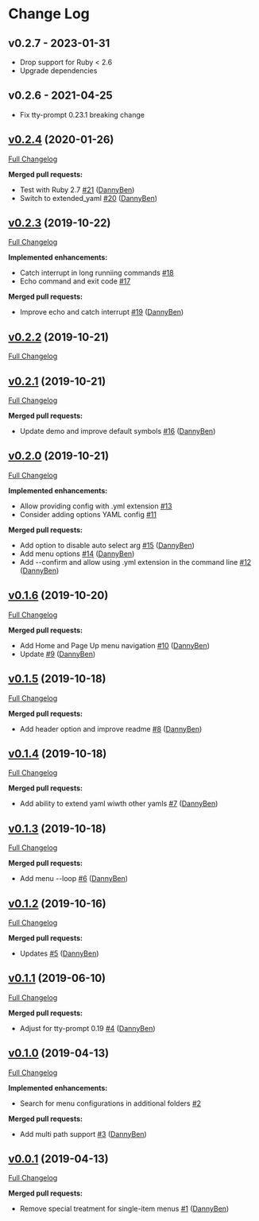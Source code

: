 Change Log
========================================

v0.2.7 - 2023-01-31
----------------------------------------

- Drop support for Ruby < 2.6
- Upgrade dependencies


v0.2.6 - 2021-04-25
----------------------------------------

- Fix tty-prompt 0.23.1 breaking change


## [v0.2.4](https://github.com/DannyBen/menu_commander/tree/v0.2.4) (2020-01-26)

[Full Changelog](https://github.com/DannyBen/menu_commander/compare/v0.2.3...v0.2.4)

**Merged pull requests:**

- Test with Ruby 2.7 [\#21](https://github.com/DannyBen/menu_commander/pull/21) ([DannyBen](https://github.com/DannyBen))
- Switch to extended\_yaml [\#20](https://github.com/DannyBen/menu_commander/pull/20) ([DannyBen](https://github.com/DannyBen))

## [v0.2.3](https://github.com/DannyBen/menu_commander/tree/v0.2.3) (2019-10-22)

[Full Changelog](https://github.com/DannyBen/menu_commander/compare/v0.2.2...v0.2.3)

**Implemented enhancements:**

- Catch interrupt in long runniing commands [\#18](https://github.com/DannyBen/menu_commander/issues/18)
- Echo command and exit code [\#17](https://github.com/DannyBen/menu_commander/issues/17)

**Merged pull requests:**

- Improve echo and catch interrupt [\#19](https://github.com/DannyBen/menu_commander/pull/19) ([DannyBen](https://github.com/DannyBen))

## [v0.2.2](https://github.com/DannyBen/menu_commander/tree/v0.2.2) (2019-10-21)

[Full Changelog](https://github.com/DannyBen/menu_commander/compare/v0.2.1...v0.2.2)

## [v0.2.1](https://github.com/DannyBen/menu_commander/tree/v0.2.1) (2019-10-21)

[Full Changelog](https://github.com/DannyBen/menu_commander/compare/v0.2.0...v0.2.1)

**Merged pull requests:**

- Update demo and improve default symbols [\#16](https://github.com/DannyBen/menu_commander/pull/16) ([DannyBen](https://github.com/DannyBen))

## [v0.2.0](https://github.com/DannyBen/menu_commander/tree/v0.2.0) (2019-10-21)

[Full Changelog](https://github.com/DannyBen/menu_commander/compare/v0.1.6...v0.2.0)

**Implemented enhancements:**

- Allow providing config with .yml extension [\#13](https://github.com/DannyBen/menu_commander/issues/13)
- Consider adding options YAML config [\#11](https://github.com/DannyBen/menu_commander/issues/11)

**Merged pull requests:**

- Add option to disable auto select arg [\#15](https://github.com/DannyBen/menu_commander/pull/15) ([DannyBen](https://github.com/DannyBen))
- Add menu options [\#14](https://github.com/DannyBen/menu_commander/pull/14) ([DannyBen](https://github.com/DannyBen))
- Add --confirm and allow using .yml extension in the command line [\#12](https://github.com/DannyBen/menu_commander/pull/12) ([DannyBen](https://github.com/DannyBen))

## [v0.1.6](https://github.com/DannyBen/menu_commander/tree/v0.1.6) (2019-10-20)

[Full Changelog](https://github.com/DannyBen/menu_commander/compare/v0.1.5...v0.1.6)

**Merged pull requests:**

- Add Home and Page Up menu navigation [\#10](https://github.com/DannyBen/menu_commander/pull/10) ([DannyBen](https://github.com/DannyBen))
- Update [\#9](https://github.com/DannyBen/menu_commander/pull/9) ([DannyBen](https://github.com/DannyBen))

## [v0.1.5](https://github.com/DannyBen/menu_commander/tree/v0.1.5) (2019-10-18)

[Full Changelog](https://github.com/DannyBen/menu_commander/compare/v0.1.4...v0.1.5)

**Merged pull requests:**

- Add header option and improve readme [\#8](https://github.com/DannyBen/menu_commander/pull/8) ([DannyBen](https://github.com/DannyBen))

## [v0.1.4](https://github.com/DannyBen/menu_commander/tree/v0.1.4) (2019-10-18)

[Full Changelog](https://github.com/DannyBen/menu_commander/compare/v0.1.3...v0.1.4)

**Merged pull requests:**

- Add ability to extend yaml wiwth other yamls [\#7](https://github.com/DannyBen/menu_commander/pull/7) ([DannyBen](https://github.com/DannyBen))

## [v0.1.3](https://github.com/DannyBen/menu_commander/tree/v0.1.3) (2019-10-18)

[Full Changelog](https://github.com/DannyBen/menu_commander/compare/v0.1.2...v0.1.3)

**Merged pull requests:**

- Add menu --loop [\#6](https://github.com/DannyBen/menu_commander/pull/6) ([DannyBen](https://github.com/DannyBen))

## [v0.1.2](https://github.com/DannyBen/menu_commander/tree/v0.1.2) (2019-10-16)

[Full Changelog](https://github.com/DannyBen/menu_commander/compare/v0.1.1...v0.1.2)

**Merged pull requests:**

- Updates [\#5](https://github.com/DannyBen/menu_commander/pull/5) ([DannyBen](https://github.com/DannyBen))

## [v0.1.1](https://github.com/DannyBen/menu_commander/tree/v0.1.1) (2019-06-10)

[Full Changelog](https://github.com/DannyBen/menu_commander/compare/v0.1.0...v0.1.1)

**Merged pull requests:**

- Adjust for tty-prompt 0.19 [\#4](https://github.com/DannyBen/menu_commander/pull/4) ([DannyBen](https://github.com/DannyBen))

## [v0.1.0](https://github.com/DannyBen/menu_commander/tree/v0.1.0) (2019-04-13)

[Full Changelog](https://github.com/DannyBen/menu_commander/compare/v0.0.1...v0.1.0)

**Implemented enhancements:**

- Search for menu configurations in additional folders [\#2](https://github.com/DannyBen/menu_commander/issues/2)

**Merged pull requests:**

- Add multi path support [\#3](https://github.com/DannyBen/menu_commander/pull/3) ([DannyBen](https://github.com/DannyBen))

## [v0.0.1](https://github.com/DannyBen/menu_commander/tree/v0.0.1) (2019-04-13)

[Full Changelog](https://github.com/DannyBen/menu_commander/compare/6a18fc10004ea44df9837704f8205eef9503e38b...v0.0.1)

**Merged pull requests:**

- Remove special treatment for single-item menus [\#1](https://github.com/DannyBen/menu_commander/pull/1) ([DannyBen](https://github.com/DannyBen))

